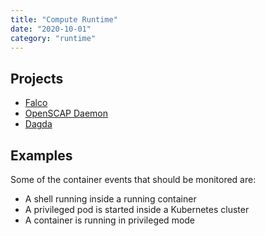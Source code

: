 ```yaml
---
title: "Compute Runtime"
date: "2020-10-01"
category: "runtime"
---
```



## Projects

- [Falco](https://github.com/falcosecurity/falco)
- [OpenSCAP Daemon](https://www.open-scap.org/tools/openscap-daemon/)
- [Dagda](https://github.com/eliasgranderubio/dagda)


<!---
## Commercial Projects
- [kART Rapid7](www.alcide.io)
-->

## Examples
Some of the container events that should be monitored are: 
- A shell running inside a running container 
- A privileged pod is started inside a Kubernetes cluster 
- A container is running in privileged mode 
